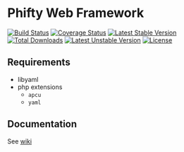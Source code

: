 Phifty Web Framework
====================

[![Build Status](https://travis-ci.org/corneltek/Phifty.svg?branch=master)](https://travis-ci.org/corneltek/Phifty)
[![Coverage Status](https://coveralls.io/repos/github/corneltek/Phifty/badge.svg?branch=master)](https://coveralls.io/github/corneltek/Phifty?branch=master)
[![Latest Stable Version](https://poser.pugx.org/corneltek/phifty/v/stable)](https://packagist.org/packages/corneltek/phifty)
[![Total Downloads](https://poser.pugx.org/corneltek/phifty/downloads)](https://packagist.org/packages/corneltek/phifty)
[![Latest Unstable Version](https://poser.pugx.org/corneltek/phifty/v/unstable)](https://packagist.org/packages/corneltek/phifty)
[![License](https://poser.pugx.org/corneltek/phifty/license)](https://packagist.org/packages/corneltek/phifty)

Requirements
--------------------
- libyaml
- php extensions
  - `apcu`
  - `yaml`


Documentation
--------------------

See [wiki](https://github.com/corneltek/Phifty/wiki)


